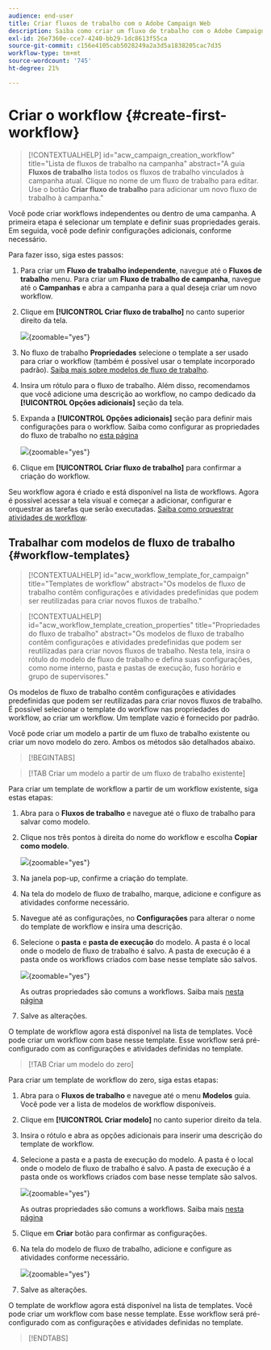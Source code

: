 ```yaml
---
audience: end-user
title: Criar fluxos de trabalho com o Adobe Campaign Web
description: Saiba como criar um fluxo de trabalho com o Adobe Campaign Web
exl-id: 26e7360e-cce7-4240-bb29-1dc8613f55ca
source-git-commit: c156e4105cab5028249a2a3d5a1838205cac7d35
workflow-type: tm+mt
source-wordcount: '745'
ht-degree: 21%

---
```



# Criar o workflow {#create-first-workflow}

>[!CONTEXTUALHELP]
>id="acw_campaign_creation_workflow"
>title="Lista de fluxos de trabalho na campanha"
>abstract="A guia **Fluxos de trabalho** lista todos os fluxos de trabalho vinculados à campanha atual. Clique no nome de um fluxo de trabalho para editar. Use o botão **Criar fluxo de trabalho** para adicionar um novo fluxo de trabalho à campanha."

Você pode criar workflows independentes ou dentro de uma campanha. A primeira etapa é selecionar um template e definir suas propriedades gerais. Em seguida, você pode definir configurações adicionais, conforme necessário.

Para fazer isso, siga estes passos:

1. Para criar um **Fluxo de trabalho independente**, navegue até o **Fluxos de trabalho** menu. Para criar um **Fluxo de trabalho de campanha**, navegue até o **Campanhas** e abra a campanha para a qual deseja criar um novo workflow.

1. Clique em **[!UICONTROL Criar fluxo de trabalho]** no canto superior direito da tela.

   ![](assets/workflow-create.png){zoomable=&quot;yes&quot;}

1. No fluxo de trabalho **Propriedades** selecione o template a ser usado para criar o workflow (também é possível usar o template incorporado padrão). [Saiba mais sobre modelos de fluxo de trabalho](#workflow-templates).

1. Insira um rótulo para o fluxo de trabalho. Além disso, recomendamos que você adicione uma descrição ao workflow, no campo dedicado da **[!UICONTROL Opções adicionais]** seção da tela.

1. Expanda a **[!UICONTROL Opções adicionais]** seção para definir mais configurações para o workflow. Saiba como configurar as propriedades do fluxo de trabalho no [esta página](workflow-settings.md#properties)

   ![](assets/workflow-additional-options.png){zoomable=&quot;yes&quot;}

1. Clique em **[!UICONTROL Criar fluxo de trabalho]** para confirmar a criação do workflow.

Seu workflow agora é criado e está disponível na lista de workflows. Agora é possível acessar a tela visual e começar a adicionar, configurar e orquestrar as tarefas que serão executadas. [Saiba como orquestrar atividades de workflow](orchestrate-activities.md).

## Trabalhar com modelos de fluxo de trabalho {#workflow-templates}

>[!CONTEXTUALHELP]
>id="acw_workflow_template_for_campaign"
>title="Templates de workflow"
>abstract="Os modelos de fluxo de trabalho contêm configurações e atividades predefinidas que podem ser reutilizadas para criar novos fluxos de trabalho."

>[!CONTEXTUALHELP]
>id="acw_workflow_template_creation_properties"
>title="Propriedades do fluxo de trabalho"
>abstract="Os modelos de fluxo de trabalho contêm configurações e atividades predefinidas que podem ser reutilizadas para criar novos fluxos de trabalho. Nesta tela, insira o rótulo do modelo de fluxo de trabalho e defina suas configurações, como nome interno, pasta e pastas de execução, fuso horário e grupo de supervisores."

Os modelos de fluxo de trabalho contêm configurações e atividades predefinidas que podem ser reutilizadas para criar novos fluxos de trabalho. É possível selecionar o template do workflow nas propriedades do workflow, ao criar um workflow. Um template vazio é fornecido por padrão.

Você pode criar um modelo a partir de um fluxo de trabalho existente ou criar um novo modelo do zero. Ambos os métodos são detalhados abaixo.

>[!BEGINTABS]

>[!TAB Criar um modelo a partir de um fluxo de trabalho existente]

Para criar um template de workflow a partir de um workflow existente, siga estas etapas:

1. Abra para o **Fluxos de trabalho** e navegue até o fluxo de trabalho para salvar como modelo.
1. Clique nos três pontos à direita do nome do workflow e escolha **Copiar como modelo**.

   ![](assets/wf-copy-as-template.png){zoomable=&quot;yes&quot;}

1. Na janela pop-up, confirme a criação do template.
1. Na tela do modelo de fluxo de trabalho, marque, adicione e configure as atividades conforme necessário.
1. Navegue até as configurações, no **Configurações** para alterar o nome do template de workflow e insira uma descrição.
1. Selecione o **pasta** e **pasta de execução** do modelo. A pasta é o local onde o modelo de fluxo de trabalho é salvo. A pasta de execução é a pasta onde os workflows criados com base nesse template são salvos.

   ![](assets/wf-settings-template.png){zoomable=&quot;yes&quot;}

   As outras propriedades são comuns a workflows. Saiba mais [nesta página](workflow-settings.md#properties)

1. Salve as alterações.

O template de workflow agora está disponível na lista de templates. Você pode criar um workflow com base nesse template. Esse workflow será pré-configurado com as configurações e atividades definidas no template.


>[!TAB Criar um modelo do zero]


Para criar um template de workflow do zero, siga estas etapas:

1. Abra para o **Fluxos de trabalho** e navegue até o menu **Modelos** guia. Você pode ver a lista de modelos de workflow disponíveis.
1. Clique em **[!UICONTROL Criar modelo]** no canto superior direito da tela.
1. Insira o rótulo e abra as opções adicionais para inserir uma descrição do template de workflow.
1. Selecione a pasta e a pasta de execução do modelo. A pasta é o local onde o modelo de fluxo de trabalho é salvo. A pasta de execução é a pasta onde os workflows criados com base nesse template são salvos.

   ![](assets/new-wf-template.png){zoomable=&quot;yes&quot;}

   As outras propriedades são comuns a workflows. Saiba mais [nesta página](workflow-settings.md#properties)

1. Clique em **Criar** botão para confirmar as configurações.
1. Na tela do modelo de fluxo de trabalho, adicione e configure as atividades conforme necessário.

   ![](assets/wf-template-activities.png){zoomable=&quot;yes&quot;}

1. Salve as alterações.

O template de workflow agora está disponível na lista de templates. Você pode criar um workflow com base nesse template. Esse workflow será pré-configurado com as configurações e atividades definidas no template.

>[!ENDTABS]
